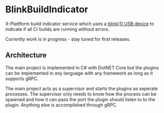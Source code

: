 # BlinkBuildIndicator

X-Plattform build indicator service which uses a [blink(1) USB device](https://blink1.thingm.com) to indicate if all CI builds are running without errors.

Currently work is in progress - stay tuned for first releases.

## Architecture

The main project is implemented in C# with DotNET Core but the plugins can be implemented in any language with any framework as long as it supports gRPC.

The main project acts as a supervisor and starts the plugins as seperate processes.
The supervisor only needs to know how the process can be spawned and how it can pass the port the plugin should listen to to the plugin.
Anything else is accomplished through gRPC.